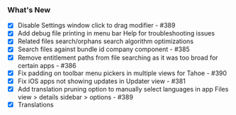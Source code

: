 ### What's New

- [x] Disable Settings window click to drag modifier - #389
- [x] Add debug file printing in menu bar Help for troubleshooting issues
- [x] Related files search/orphans search algorithm optimizations
- [x] Search files against bundle id company component - #385
- [x] Remove entitlement paths from file searching as it was too broad for certain apps - #386
- [x] Fix padding on toolbar menu pickers in multiple views for Tahoe - #390
- [x] Fix iOS apps not showing updates in Updater view - #381
- [x] Add translation pruning option to manually select languages in app Files view > details sidebar > options - #389
- [x] Translations

